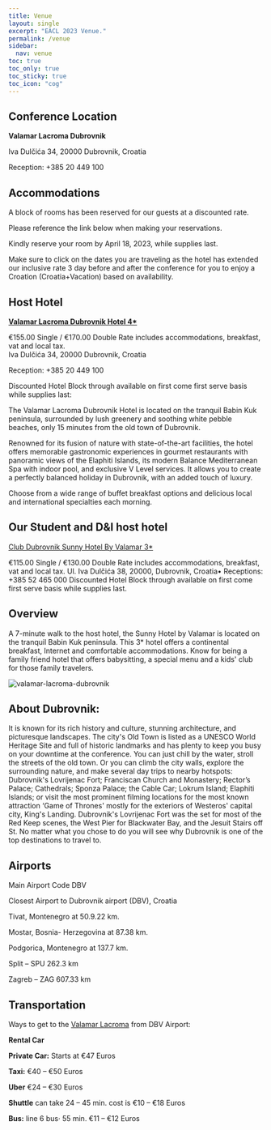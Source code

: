 ```yaml
---
title: Venue
layout: single
excerpt: "EACL 2023 Venue."
permalink: /venue
sidebar:
  nav: venue
toc: true
toc_only: true
toc_sticky: true
toc_icon: "cog"
---
```


## Conference Location
**Valamar Lacroma Dubrovnik**

Iva Dulčića 34, 20000 Dubrovnik, Croatia

Reception: +385 20 449 100

## Accommodations 

A block of rooms has been reserved for our guests at a discounted rate.

Please reference the link below when making your reservations.

Kindly reserve your room by April 18, 2023, while supplies last.

Make sure to click on the dates you are traveling as the hotel has extended our inclusive rate 3 day before and after the conference for you to enjoy a Croation (Croatia+Vacation) based on availability. 

## Host Hotel
[**Valamar Lacroma Dubrovnik Hotel 4\***](https://linkprotect.cudasvc.com/url?a=https%3a%2f%2fsecure.phobs.net%2fbooking.php%3fcompany_id%3dd96f5ffcefee581bd582cbc399764dd3%26hotel%3d37baf1e5666e5363c613ca81eaee4279%26lang%3den%26partners_access%3dEACL%26date%3d2023-4-23%26nights%3d21%26unit_select%3d1%26units%3d1%26adults%255b1%255d%3d1%26skinid%3d3075274e0b94513f38888b81bb6ae3a2%26_gl%3d1%2a1095jav%2a_ga%2aNDE5NzIyMjQuMTY3NjAxOTI0Mw..%2a_gid%2aNDMyODQ3NDMyLjE2NzYzMTYwODI.%2a_fplc%2aampMV2RhTjF2MGNLT0ZIbSUyRm4xanpkQmJ4aXhoTHVzYlRPaHUxQXZKc3Z2UW9pRiUyQkQxek5DZUIlMkY2bTU2NnhSM2ZPZDFNWmdFVjllRFJQS2h6S2Y1d1FLNHFiY00lMkJaUUlld09vM25GcVd5Vm95OW9ndFFIRGIlMkZiU1AlMkZVS01nJTNEJTNE%26_ga%3d2.88002269.432847432.1676316082-41972224.1676019243&c=E,1,4qw0C-N6l7zevudQePatwXh1aQQ-ZBCZPvmz-qLYg-oGMEF1ukxm8gPDcTtiZDnnx8p4OLJumIlUMl5mCcVldjUYlq9mWscLxL14GOVaVUrhf8mFpGY,&typo=1)

€155.00 Single / €170.00 Double Rate includes accommodations, breakfast, vat and local tax.<br>Iva Dulčića 34, 20000 Dubrovnik, Croatia

Reception: +385 20 449 100

Discounted Hotel Block through available on first come first serve basis while supplies last: 

The Valamar Lacroma Dubrovnik Hotel is located on the tranquil Babin Kuk peninsula, surrounded by lush greenery and soothing white pebble beaches, only 15 minutes from the old town of Dubrovnik.

Renowned for its fusion of nature with state-of-the-art facilities, the hotel offers memorable gastronomic experiences in gourmet restaurants with panoramic views of the Elaphiti Islands, its modern Balance Mediterranean Spa with indoor pool, and exclusive V Level services. It allows you to create a perfectly balanced holiday in Dubrovnik, with an added touch of luxury. 

Choose from a wide range of buffet breakfast options and delicious local and international specialties each morning.


## Our Student and D&I host hotel 

[Club Dubrovnik Sunny Hotel By Valamar 3*](https://secure.phobs.net/check.php?sid=hpu3j8fv0uqi1lcm8chl7nl327&companyid=84&hotelid=269&checkin=2023-04-23&checkout=2023-05-14&partnerid=15563&skinid=3075274e0b94513f38888b81bb6ae3a2&crcid=f832f1cfc150956203b3e7cb522aa353&_gl=1%2Aystsmu%2A_ga%2ANDE5NzIyMjQuMTY3NjAxOTI0Mw..%2A_gid%2ANDMyODQ3NDMyLjE2NzYzMTYwODI.%2A_fplc%2AampMV2RhTjF2MGNLT0ZIbSUyRm4xanpkQmJ4aXhoTHVzYlRPaHUxQXZKc3Z2UW9pRiUyQkQxek5DZUIlMkY2bTU2NnhSM2ZPZDFNWmdFVjllRFJQS2h6S2Y1d1FLNHFiY00lMkJaUUlld09vM25GcVd5Vm95OW9ndFFIRGIlMkZiU1AlMkZVS01nJTNEJTNE&_ga=2.61400553.432847432.1676316082-41972224.1676019243)

€115.00 Single / €130.00 Double Rate includes accommodations, breakfast, vat and local tax.
Ul. Iva Dulčića 38, 20000, Dubrovnik, Croatia•
Receptions: +385 52 465 000
Discounted Hotel Block through available on first come first serve basis while supplies last.

## Overview

A 7-minute walk to the host hotel, the Sunny Hotel by Valamar is located on the tranquil Babin Kuk peninsula. This 3* hotel offers a continental breakfast, Internet and comfortable accommodations. Know for being a family friend hotel that offers babysitting, a special menu and a kids' club for those family travelers. 

<img src="/assets/images/venue.png" alt="valamar-lacroma-dubrovnik">

## About Dubrovnik: 
It is known for its rich history and culture, stunning architecture, and picturesque landscapes. The city's Old Town is listed as a UNESCO World Heritage Site and full of historic landmarks and has plenty to keep you busy on your downtime at the conference.  You can just chill by the water, stroll the streets of the old town. Or you can climb the city walls, explore the surrounding nature, and make several day trips to nearby hotspots: Dubrovnik's Lovrijenac Fort; Franciscan Church and Monastery; Rector’s Palace; Cathedrals; Sponza Palace; the Cable Car; Lokrum Island; Elaphiti Islands; or visit the most prominent filming locations for the most known attraction ‘Game of Thrones' mostly for the exteriors of Westeros' capital city, King's Landing. Dubrovnik's Lovrijenac Fort was the set for most of the Red Keep scenes, the West Pier for Blackwater Bay, and the Jesuit Stairs off St. No matter what you chose to do you will see why Dubrovnik is one of the top destinations to travel to. 

## Airports 
Main Airport Code DBV

Closest Airport to Dubrovnik airport (DBV), Croatia

Tivat, Montenegro at 50.9.22 km.

Mostar, Bosnia- Herzegovina at 87.38 km.   

Podgorica, Montenegro at 137.7 km. 

Split – SPU 262.3 km

Zagreb – ZAG 607.33 km

## Transportation
Ways to get to the [Valamar Lacroma](https://www.valamar.com/en/hotels-dubrovnik/valamar-lacroma-dubrovnik-hotel/map-directions) from DBV Airport:

**Rental Car**

**Private Car:** Starts at €47 Euros

**Taxi:** €40 – €50 Euros

**Uber** €24 – €30 Euros 

**Shuttle** can take 24 – 45 min. cost is €10 – €18 Euros

**Bus:** line 6 bus· 55 min. €11 – €12 Euros
